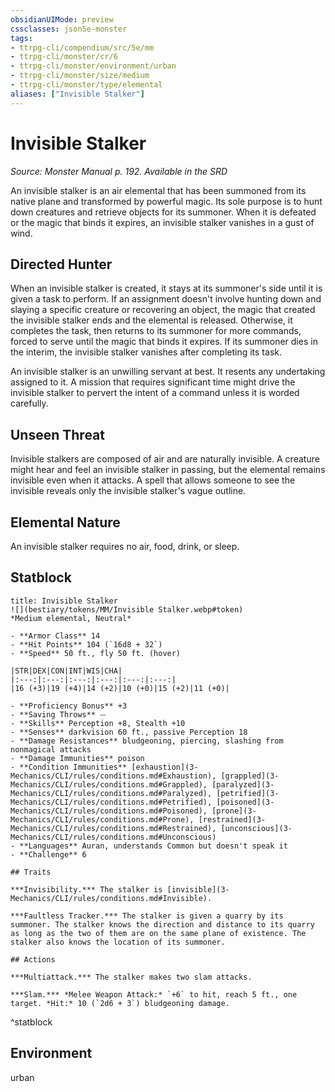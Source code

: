 ```yaml
---
obsidianUIMode: preview
cssclasses: json5e-monster
tags:
- ttrpg-cli/compendium/src/5e/mm
- ttrpg-cli/monster/cr/6
- ttrpg-cli/monster/environment/urban
- ttrpg-cli/monster/size/medium
- ttrpg-cli/monster/type/elemental
aliases: ["Invisible Stalker"]
---
```

# Invisible Stalker
*Source: Monster Manual p. 192. Available in the <span title='Systems Reference Document (5.1)'>SRD</span>*  

An invisible stalker is an air elemental that has been summoned from its native plane and transformed by powerful magic. Its sole purpose is to hunt down creatures and retrieve objects for its summoner. When it is defeated or the magic that binds it expires, an invisible stalker vanishes in a gust of wind.

## Directed Hunter

When an invisible stalker is created, it stays at its summoner's side until it is given a task to perform. If an assignment doesn't involve hunting down and slaying a specific creature or recovering an object, the magic that created the invisible stalker ends and the elemental is released. Otherwise, it completes the task, then returns to its summoner for more commands, forced to serve until the magic that binds it expires. If its summoner dies in the interim, the invisible stalker vanishes after completing its task.

An invisible stalker is an unwilling servant at best. It resents any undertaking assigned to it. A mission that requires significant time might drive the invisible stalker to pervert the intent of a command unless it is worded carefully.

## Unseen Threat

Invisible stalkers are composed of air and are naturally invisible. A creature might hear and feel an invisible stalker in passing, but the elemental remains invisible even when it attacks. A spell that allows someone to see the invisible reveals only the invisible stalker's vague outline.

## Elemental Nature

An invisible stalker requires no air, food, drink, or sleep.

## Statblock

```ad-statblock
title: Invisible Stalker
![](bestiary/tokens/MM/Invisible Stalker.webp#token)
*Medium elemental, Neutral*

- **Armor Class** 14
- **Hit Points** 104 (`16d8 + 32`)
- **Speed** 50 ft., fly 50 ft. (hover)

|STR|DEX|CON|INT|WIS|CHA|
|:---:|:---:|:---:|:---:|:---:|:---:|
|16 (+3)|19 (+4)|14 (+2)|10 (+0)|15 (+2)|11 (+0)|

- **Proficiency Bonus** +3
- **Saving Throws** ⏤
- **Skills** Perception +8, Stealth +10
- **Senses** darkvision 60 ft., passive Perception 18
- **Damage Resistances** bludgeoning, piercing, slashing from nonmagical attacks
- **Damage Immunities** poison
- **Condition Immunities** [exhaustion](3-Mechanics/CLI/rules/conditions.md#Exhaustion), [grappled](3-Mechanics/CLI/rules/conditions.md#Grappled), [paralyzed](3-Mechanics/CLI/rules/conditions.md#Paralyzed), [petrified](3-Mechanics/CLI/rules/conditions.md#Petrified), [poisoned](3-Mechanics/CLI/rules/conditions.md#Poisoned), [prone](3-Mechanics/CLI/rules/conditions.md#Prone), [restrained](3-Mechanics/CLI/rules/conditions.md#Restrained), [unconscious](3-Mechanics/CLI/rules/conditions.md#Unconscious)
- **Languages** Auran, understands Common but doesn't speak it
- **Challenge** 6

## Traits

***Invisibility.*** The stalker is [invisible](3-Mechanics/CLI/rules/conditions.md#Invisible).

***Faultless Tracker.*** The stalker is given a quarry by its summoner. The stalker knows the direction and distance to its quarry as long as the two of them are on the same plane of existence. The stalker also knows the location of its summoner.

## Actions

***Multiattack.*** The stalker makes two slam attacks.

***Slam.*** *Melee Weapon Attack:* `+6` to hit, reach 5 ft., one target. *Hit:* 10 (`2d6 + 3`) bludgeoning damage.
```
^statblock

## Environment

urban